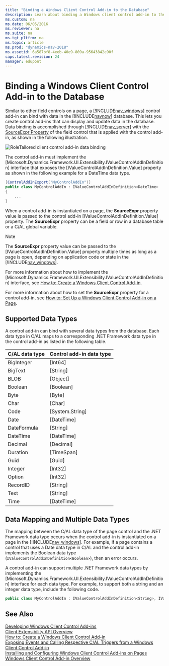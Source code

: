```yaml
---
title: "Binding a Windows Client Control Add-in to the Database"
description: Learn about binding a Windows client control add-in to the database.
ms.custom: na
ms.date: 06/05/2016
ms.reviewer: na
ms.suite: na
ms.tgt_pltfrm: na
ms.topic: article
ms.prod: "dynamics-nav-2018"
ms.assetid: 6a587bf8-4eeb-40e9-809a-95643842e90f
caps.latest.revision: 24
manager: edupont
---
```

# Binding a Windows Client Control Add-in to the Database
Similar to other field controls on a page, a [!INCLUDE[nav_windows](includes/nav_windows_md.md)] control add-in can bind with data in the [!INCLUDE[navnow](includes/navnow_md.md)] database. This lets you create control add-ins that can display and update data in the database. Data binding is accomplished through [!INCLUDE[nav_server](includes/nav_server_md.md)] with the [SourceExpr Property](SourceExpr-Property.md) of the field control that is applied with the control add-in, as shown in the following illustration.  

 ![RoleTailored client control add&#45;in data binding](media/NAVRTCContolAddinDataBinding.png "NAVRTCContolAddinDataBinding")  

 The control add-in must implement the [Microsoft.Dynamics.Framework.UI.Extensibility.IValueControlAddInDefinition]<!--(https://docs.microsoft.com/search/index?dataSource=previousVersions&search=Microsoft.Dynamics.Framework.UI.Extensibility.IValueControlAddInDefinition)--> interface that exposes the [IValueControlAddInDefinition.Value]<!--(https://docs.microsoft.com/search/index?dataSource=previousVersions&search=Microsoft.Dynamics.Framework.UI.Extensibility.IValueControlAddInDefinition.Value)--> property as shown in the following example for a DateTime data type.  

```c#  
[ControlAddInExport("MyControlAddIn")]  
public class MyControlAddIn : IValueControlAddInDefinition<DateTime>  
{  
    ...  
}  

```  

 When a control add-in is instantiated on a page, the **SourceExpr** property value is passed to the control add-in [IValueControlAddInDefinition.Value]<!--(https://docs.microsoft.com/search/index?dataSource=previousVersions&search=Microsoft.Dynamics.Framework.UI.Extensibility.IValueControlAddInDefinition.Value)--> property. The **SourceExpr** property can be a field or row in a database table or a C/AL global variable.  

> [!NOTE]  
>  The **SourceExpr** property value can be passed to the [IValueControlAddInDefinition.Value]<!--(https://docs.microsoft.com/search/index?dataSource=previousVersions&search=Microsoft.Dynamics.Framework.UI.Extensibility.IValueControlAddInDefinition.Value)--> property multiple times as long as a page is open, depending on application code or state in the [!INCLUDE[nav_windows](includes/nav_windows_md.md)].  

 For more information about how to implement the [Microsoft.Dynamics.Framework.UI.Extensibility.IValueControlAddInDefinition]<!--(https://docs.microsoft.com/search/index?dataSource=previousVersions&search=Microsoft.Dynamics.Framework.UI.Extensibility.IValueControlAddInDefinition)--> interface, see [How to: Create a Windows Client Control Add-in](How-to--Create-a-Windows-Client-Control-Add-in.md).  

 For more information about how to set the **SourceExpr** property for a control add-in, see [How to: Set Up a Windows Client Control Add-in on a Page](How-to--Set-Up-a-Windows-Client-Control-Add-in-on-a-Page.md).  

## Supported Data Types  
 A control add-in can bind with several data types from the database. Each data type in C/AL maps to a corresponding .NET Framework data type in the control add-in as listed in the following table.  

|C/AL data type|Control add-in data type|  
|---------------------|-------------------------------|  
|BigInteger|[Int64]<!--(https://docs.microsoft.com/search/index?dataSource=previousVersions&search=System.Int64)-->|  
|BigText|[String]<!--(https://docs.microsoft.com/search/index?dataSource=previousVersions&search=System.String)-->|  
|BLOB|[Object]<!--(https://docs.microsoft.com/search/index?dataSource=previousVersions&search=System.Object)-->|  
|Boolean|[Boolean]<!--(https://docs.microsoft.com/search/index?dataSource=previousVersions&search=System.Boolean)-->|  
|Byte|[Byte]<!--(https://docs.microsoft.com/search/index?dataSource=previousVersions&search=System.Byte)-->|  
|Char|[Char]<!--(https://docs.microsoft.com/search/index?dataSource=previousVersions&search=System.Char)-->|  
|Code|[System.String]<!--(https://docs.microsoft.com/search/index?dataSource=previousVersions&search=System.String)-->|  
|Date|[DateTime]<!--(https://docs.microsoft.com/search/index?dataSource=previousVersions&search=System.DateTime)-->|  
|DateFormula|[String]<!--(https://docs.microsoft.com/search/index?dataSource=previousVersions&search=System.String)-->|  
|DateTime|[DateTime]<!--(https://docs.microsoft.com/search/index?dataSource=previousVersions&search=System.DateTime)-->|  
|Decimal|[Decimal]<!--(https://docs.microsoft.com/search/index?dataSource=previousVersions&search=System.Decimal)-->|  
|Duration|[TimeSpan]<!--(https://docs.microsoft.com/search/index?dataSource=previousVersions&search=System.TimeSpan)-->|  
|Guid|[Guid]<!--(https://docs.microsoft.com/search/index?dataSource=previousVersions&search=System.Guid)-->|  
|Integer|[Int32]<!--(https://docs.microsoft.com/search/index?dataSource=previousVersions&search=System.Int32)-->|  
|Option|[Int32]<!--(https://docs.microsoft.com/search/index?dataSource=previousVersions&search=System.Int32)-->|  
|RecordID|[String]<!--(https://docs.microsoft.com/search/index?dataSource=previousVersions&search=System.String)-->|  
|Text|[String]<!--(https://docs.microsoft.com/search/index?dataSource=previousVersions&search=System.String)-->|  
|Time|[DateTime]<!--(https://docs.microsoft.com/search/index?dataSource=previousVersions&search=System.DateTime)-->|  

## Data Mapping and Multiple Data Types  
 The mapping between the C/AL data type of the page control and the .NET Framework data type occurs when the control add-in is instantiated on a page in the [!INCLUDE[nav_windows](includes/nav_windows_md.md)]. For example, if a page contains a control that uses a Date data type in C/AL and the control add-in implements the Boolean data type \(`IValueControlAddInDefinition<Boolean>`\), then an error occurs.  

 A control add-in can support multiple .NET Framework data types by implementing the [Microsoft.Dynamics.Framework.UI.Extensibility.IValueControlAddInDefinition]<!--(https://docs.microsoft.com/search/index?dataSource=previousVersions&search=Microsoft.Dynamics.Framework.UI.Extensibility.IValueControlAddInDefinition)--> interface for each data type. For example, to support both a string and an integer data type, include the following code.  

```c#  
public class MyControlAddIn : IValueControlAddInDefinition<String>, IValueControlAddInDefinition<Int32>  

```  

## See Also  
 [Developing Windows Client Control Add-ins](Developing-Windows-Client-Control-Add-ins.md)   
 [Client Extensibility API Overview](Client-Extensibility-API-Overview.md)   
 [How to: Create a Windows Client Control Add-in](How-to--Create-a-Windows-Client-Control-Add-in.md)   
 [Exposing Events and Calling Respective C/AL Triggers from a Windows Client Control Add-in](Exposing-Events-and-Calling-Respective-C-AL-Triggers-from-a-Windows-Client-Control-Add-in.md)   
 [Installing and Configuring Windows Client Control Add-ins on Pages](Installing-and-Configuring-Windows-Client-Control-Add-ins-on-Pages.md)   
 [Windows Client Control Add-in Overview](Windows-Client-Control-Add-in-Overview.md)
